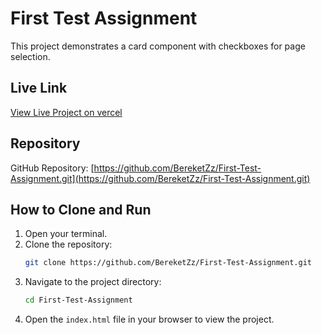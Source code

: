 # First Test Assignment

This project demonstrates a card component with checkboxes for page selection.

## Live Link

[View Live Project on vercel](https://first-test-assignment-nqbq6oy5z-bereketzzs-projects.vercel.app/)

## Repository

GitHub Repository: [https://github.com/BereketZz/First-Test-Assignment.git](https://github.com/BereketZz/First-Test-Assignment.git)

## How to Clone and Run

1. Open your terminal.
2. Clone the repository:
    ```bash
    git clone https://github.com/BereketZz/First-Test-Assignment.git
    ```
3. Navigate to the project directory:
    ```bash
    cd First-Test-Assignment
    ```
4. Open the `index.html` file in your browser to view the project.
